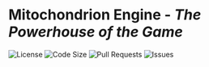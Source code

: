 # Mitochondrion Engine - *The Powerhouse of the Game*
![License](https://img.shields.io/github/license/Alex-Sindledecker/Mitochondrion_Engine)
![Code Size](https://img.shields.io/github/languages/code-size/Alex-Sindledecker/Mitochondrion_Engine)
![Pull Requests](https://img.shields.io/github/issues-pr/Alex-Sindledecker/Mitochondrion_Engine)
![Issues](https://img.shields.io/github/issues/Alex-Sindledecker/Mitochondrion_Engine)

